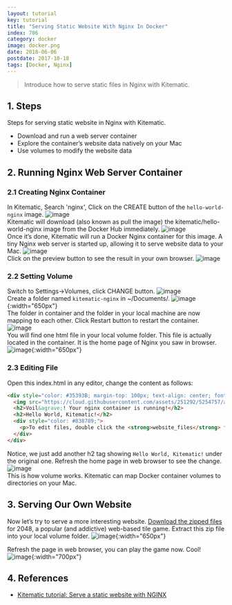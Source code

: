 ```yaml
---
layout: tutorial
key: tutorial
title: "Serving Static Website With Nginx In Docker"
index: 706
category: docker
image: docker.png
date: 2018-06-06
postdate: 2017-10-18
tags: [Docker, Nginx]
---
```


> Introduce how to serve static files in Nginx with Kitematic.

## 1. Steps
Steps for serving static website in Nginx with Kitematic.
* Download and run a web server container
* Explore the container’s website data natively on your Mac
* Use volumes to modify the website data

## 2. Running Nginx Web Server Container
### 2.1 Creating Nginx Container
In Kitematic, Search 'nginx', Click on the CREATE button of the `hello-world-nginx` image.
![image](/public/tutorials/706/search.png)  
Kitematic will download (also known as pull the image) the kitematic/hello-world-nginx image from the Docker Hub immediately.
![image](/public/tutorials/706/download.png)  
Once it’s done, Kitematic will run a Docker Nginx container for this image. A tiny Nginx web server is started up, allowing it to serve website data to your Mac.
![image](/public/tutorials/706/running.png)  
Click on the preview button to see the result in your own browser.
![image](/public/tutorials/706/preview.png)  
### 2.2 Setting Volume
Switch to Settings->Volumes, click CHANGE button.
![image](/public/tutorials/706/settings.png)  
Create a folder named `kitematic-nginx` in ~/Documents/.
![image](/public/tutorials/706/createfolder.png){:width="650px"}  
The folder in container and the folder in your local machine are now mapping to each other. Click Restart button to restart the container.
![image](/public/tutorials/706/volume.png)  
You will find one html file in your local volume folder. This file is actually located in the container. It is the home page of Nginx you saw in browser.
![image](/public/tutorials/706/index.png){:width="650px"}  
### 2.3 Editing File
Open this index.html in any editor, change the content as follows:
```html
<div style="color: #35393B; margin-top: 100px; text-align: center; font-family: HelveticaNeue-Light, sans-serif;">
  <img src="https://cloud.githubusercontent.com/assets/251292/5254757/a08a277c-7981-11e4-9ec0-d49934859400.png">
  <h2>Voil&agrave;! Your nginx container is running!</h2>
  <h2>Hello World, Kitematic!</h2>
  <div style="color: #838789;">
    <p>To edit files, double click the <strong>website_files</strong> folder in Kitematic and edit the <strong>index.html</strong> file.</p>
  </div>
</div>
```
Notice, we just add another h2 tag showing `Hello World, Kitematic!` under the original one. Refresh the home page in web browser to see the change.
![image](/public/tutorials/706/newpreview.png)  
This is how volume works.
Kitematic can map Docker container volumes to directories on your Mac.

## 3. Serving Our Own Website
Now let’s try to serve a more interesting website. [Download the zipped files](https://github.com/gabrielecirulli/2048/archive/master.zip) for 2048, a popular (and addictive) web-based tile game. Extract this zip file into your local volume folder.
![image](/public/tutorials/706/2048files.png){:width="650px"}  

Refresh the page in web browser, you can play the game now. Cool!
![image](/public/tutorials/706/2048.png){:width="700px"}  

## 4. References
* [Kitematic tutorial: Serve a static website with NGINX](https://docs.docker.com/kitematic/nginx-web-server/)

